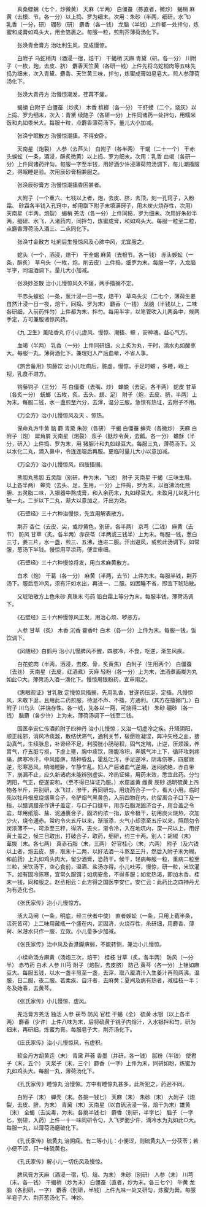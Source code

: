 <!-- { "loadSidebar": true } -->
　　真桑螵蛸（七个，炒微黄） 天麻（半两） 白僵蚕（拣直者，微炒） 蝎梢 麻黄（去根、节。各一分）以上捣、罗为细末。次用：朱砂（半两，细研，水飞） 乳香（一分，研） 硼砂（研） 麝香（各一钱） 龙脑（半钱）上件都一处拌匀，炼蜜和成膏如鸡头大，用金箔裹之。每服一粒，煎荆芥薄荷汤化下。

　　张涣青金膏方 治吐利生风，变成慢惊。

　　白附子 乌蛇梢肉（酒浸一宿，焙干） 干蝎梢 天麻 青黛（研。各一分） 川附子（一枚，炮，去皮、脐） 麝香天竺黄（各研一钱）上件先将乌蛇梢肉等五味先捣为细末，次入青黛、麝香、天竺黄三味，拌匀，炼蜜成膏如皂皂大。煎人参薄荷汤化下。

　　张涣大青丹方 治慢惊潮发，荏苒不瘥。

　　蝎蛸 白附子 白僵蚕（炒炙） 木香 槟榔（各一分） 干虾蟆（二个，烧灰）以上捣、罗为细末，次入：青黛 续随子（各研一分）上件同诸药一处拌匀，用糯米饭和丸如黍米大。每服十粒，点麝香薄荷汤下。量儿大小加减。

　　张涣宁眠散方 治慢惊潮搐，不得安卧。

　　天南星（炮裂） 人参（去芦头） 白附子（各半两） 干蝎（二十一个） 干赤头蜈蚣（一条，酒浸，酥炙微黄）以上捣、罗为细末。次用：乳香 血竭（各研一分）上件同诸药拌匀。每服一字至半钱，用好酒少许浸薄荷煎汤调下，每儿潮搐服之，得眠睡是验。次用辰砂膏相兼服之。

　　张涣辰砂膏方 治慢惊潮搐昏困甚者。

　　大附子（一个重六、七钱以上者，炮，去皮、脐，去顶，刻一孔窍子，入粉霜、 砂霜各半钱入孔窍中，却用取下附子末填满窍子，用木炭火烧存性，次用） 天南星（半两，炮裂） 蝎梢 羌活（各一分）上件同捣，罗为细末。次用好朱砂半两，细研、水飞，入诸药内，同拌匀，炼蜜成膏，和如鸡头大。每服一粒至二粒，点麝香薄荷汤入酒三、二点同化下。

　　张涣寸金散方 吐痢后生慢惊风及心肺中风，尤宜服之。

　　蛇头（一个，酒浸，焙干） 干全蝎 麻黄（去根节。各一钱） 赤头蜈蚣（一条，酥炙） 草乌头（一枚，炮，削去皮）上件捣，细罗为末。每服一字，入龙脑半字，同温酒调下。量儿大小加减。

　　张涣妙圣散 治小儿慢惊风久不瘥，两手搐搦不定。

　　干赤头蜈蚣（一条，葱汁浸一日一夜，焙干） 草乌头尖（二七个，薄荷生姜自然汁浸一日一夜，焙干，同捣、罗为末） 麝香（一钱） 龙脑（半钱以上，二味各研细，入前药拌匀）上件都为末，拌匀。每用半字，以笔管吹入儿两鼻中，候两手定，方可兼服诸惊风药。

　　《九 卫生》薰陆香丸 疗小儿虚风、慢惊、潮搐、螈 ，安神魂，益心气方。

　　血竭（半两） 乳香（一分）上件同研细，火上炙为丸，干时，滴水丸如酸枣大。每服一丸，薄荷酒化下。兼理妇人产后血晕，不省人事。

　　《旅舍备用》钩藤饮 治小儿吐痢后，脏虚，慢惊，手足时螈 ，多睡，眼上视，乳食不进方。

　　钩藤钩子（三分） 芎 白僵蚕（去嘴、炒） 蝉蜕（去足。各半两） 蛇皮 甘草（各炙一分） 蜣螂（五枚，炙，去头、翅、足） 附子（炮，去皮、脐，半两）上为末。每服二钱，水一盏煎至六分，去滓，温分三服。急惊有热证，去附子不用。

　　《万全方》治小儿慢惊风及天 、惊热。

　　保命丸方牛黄 脑 麝 青黛 朱砂（各研） 干蝎 白僵蚕 蝉壳（各微炒） 天麻 白附子（炮） 犀角屑 天南星（炮裂） 浆子（麸炒令黄，去瓤。各一分） 蟾酥（半分，研入）上件捣、罗为末，用 猪胆汁和丸如绿豆大。每服三丸，薄荷汤下。又以水化二丸，滴入鼻中，令连连嚏后再服。更临时量儿大小以意加减。

　　《万全方》治小儿慢惊风，四肢搐搦。

　　熊胆丸熊胆 五灵脂（别研，杵为末，飞过） 附子 天南星 干蝎（三味生用。以上各半两） 蝉壳（去头、足，生用，一分）上件捣，罗为末，以百沸汤化熊胆、五灵脂二味，入银器中熬成膏，和入余药末，丸如绿豆大。未盈月儿以乳汁化破一丸，二岁以下二丸，渐大以意加之，汗出为效。

　　《石壁经》三十六种治慢惊，先宜用解表散方。

　　荆芥 杏仁（去皮、尖，或炒黄色，别研。各半两） 京芎（二钱） 麻黄（去节） 防风 甘草（炙。各半两）赤茯苓（半两或三钱半）上为末。每服一钱，葱白三寸，姜三片，水一盏，煎三、五沸，连进二服。汗出避风，或煎此汤调下。如常服，葱汤下半钱。慢惊用平凉药，便宜审细。

　　《石壁经》三十六种慢惊将发，用白术麻黄散方。

　　白术（炮） 干葛（各一分） 麻黄（半两，去节）上件为末。每服半钱，荆芥汤下。服后忌冲风，须有汗如水出，再进一、二服。如困睡不省，即宜下琥珀散。

　　又琥珀散方上色朱砂 真珠末 芍药 铅白霜上等分为末。每服半钱，薄荷汤调下。

　　《石壁经》三十六种慢惊风正发，用治心烦、哕恶方。

　　人参 甘草（炙） 木香 沉香 藿香叶 白术（各一分）上件为末。每服一钱，饭饮调下。

　　《凤随经》白鹤丹 治小儿慢脾风不醒，四肢冷，不食，呕逆，渐生风疾。

　　白花蛇肉（半两，酒浸，去皮、骨，炙黄焦） 白附子（生用两个） 白僵蚕（去丝） 天南星（去皮，红酒煮）天麻 轻粉（各一分）上为末，法酒煮面糊为丸如此○大。薄荷汤入酒一滴化下。慢惊用银粉药，宜审用之。

　　《惠眼观证》甘乳散 定慢惊风搐搦，先用乳香，甘遂药压涎，定搐。凡慢惊风，未敢下涎，且用此二药煎服，待涎不声、不搐，方通利。（其方在搐搦门。）白附子 川乌头（并烧存性。各一钱，先各以一两，可烧得二钱） 朱砂 硼砂（各一钱） 脑麝（各少许）上为末。薄荷汤调下一钱至二钱。

　　国医李安仁传酒煎附子四神丹 治小儿慢惊；又治一切虚冷之疾。升降阴阳，顺正祛邪，消风冷痰涎，散结伏滞气，通利关节，破瘀败凝涩，奔冲矢经之血，接助真气，生续脉息，补肾经不足，利膀胱小肠秘积，固气定喘，止逆，压烦躁，养胃气，疗五脏亏损，下虚上壅，胸中痰饮，脐腹冷积，奔豚气冲上下，循环攻刺疼痛，脾寒冷汗，中风痿痹，精神昏乱，霍乱吐泻，手足逆冷，阴毒伤寒，四肢厥逆，形寒恶风，响暗睡卧，乍静乍乱。妇人产后诸血气逆潮，迷闷欲绝，赤白带下，崩漏不止，应久新诸病未能辨别虚实、冷热证候，用药未效，悉宜此药。分匀阴阳，气正，便遂安和。（至不得已详证乃服。）水窟雄黄 雌黄 辰砂 透明硫黄上四物各半斤，并别研，水飞过，渗干，再同研匀。用烧药合子一个，看大小用。临时先以牡丹根皮烧烟熏合子，令酽烟气黑黄色，入前四物在内，约留离合子口下及一指，以醋调腊茶作饼子盖定，与口子口缝平，用赤石脂泥固济合子，用合盖之令岩，却用纸筋、盐、泥通裹合子，固济约浓一指，放令极干，初用炭火烧热，次加少火，烧令通赤。常约令火五斤以来，渐渐添，火气小却添至五斤以来，照顾勿令炭浓薄不一，可添至三秤，得济，去火，渐令冷，入在地坑内，深一尺以上，用好黄土盖之，候三日取出，打破合子，取药，细研，约三十两。别人：胡椒（末） 萆拨（末。各七两） 真赤石脂（末，三两） 好官桂心（末，六两） 附子（及六钱以上者，炮去皮、脐，取末十二两，以好法酒一斗熬至三升，然后入附子末为糊，和前药）上丸如鸡头肉大，留少酒膏，恐药干。候干，轻病每服一粒，重病二粒至三粒，米饮汤下，空心食前，温酒、盐汤亦得。小儿吐泻，慢惊，研一粒，米饮灌下。如有固冷陈寒，宜常久服饵；如病安愈，不得多服；如觉热渴，即加木香、桂末一钱，同和服之。赵丞相云：此方得之国医李安仁。安仁云：此药比之四神丹尤为有造化也。

　　《张氏家传》治小儿慢惊方。

　　活大马闸（一条，明底，经三伏者中使） 直者蜈蚣（一条，只用上截半条，活死皆可）上二味用藏瓶一个盛在内，泥固济，火烧存性，杀研细，用麝香、薄荷、米泔水只作一服，立效。小儿量多少加减。

　　《张氏家传》治中风及香港脚痹弱，不能转侧，兼治小儿慢惊。

　　小续命汤方麻黄（汤炮三次，焙干） 桂枝 甘草（炙。各半两） 防风（一分半） 赤芍药 白术 人参 川芎 附子（炮裂，去皮脐） 防己 黄芩（各一分）上锉如麻豆大。每服五钱，以水一盏半煎至一盏，去滓，取八厘清汁入生姜汁再煎两沸。温服，日二服，夜二服。若柔疾、自汗者，去麻黄；夏间及病有热者，减桂枝一半；冬及始春，去黄芩。

　　《张氏家传》小儿慢惊、虚风。

　　羌活膏方羌活 独活 人参 茯苓 防风 官桂 干蝎（全） 硫黄 水银（以上各半两） 麝香（少许）上件八味为末，后将硫黄于铫子内熔汁，入水银拌和匀，研为细末，再研细，炼蜜为膏。每服皂子大，荆芥汤化下。

　　《庄氏家传》治小儿慢惊风，有虚积。

　　软金丹方胡黄连（末） 青黛 芦荟 香墨（并研。各一钱） 腻粉（半钱） 使君子（末，五个） 天浆子（末，三个）麝香（一字）上件为末，同研如粉，炼蜜为丸如鸡头大。每服一丸，薄荷汤化下。

　　《孔氏家传》睡惊丸 治慢惊。方中有睡惊丸甚多，此所犯之，药迥不同。

　　白附子（末） 蝉壳（末。各挑一钱匕） 天麻（末） 朱砂（末） 大附子（炮裂，去皮、脐，为末） 青黛（末）天南星（以白矾汤浸一宿，焙干为末）雄黄（末） 全蝎（去尖毒，为末。各挑半钱七） 麝香（别研，半字匕） 脑子（一字匕，别研，入药）上件一十一味同研令匀，入飞罗面少许，滴冷水为丸如此○大。每服一丸，以薄荷汤磨破化下。

　　《孔氏家传》硫黄丸 治阴痫。有二等小儿：小便涩，则硫黄丸入一分茯苓；若小便不涩，只一味硫黄也。

　　《孔氏家传》解小儿一切伤风及慢惊。

　　脾风膏方天麻（酒浸一宿，切、焙、为末） 朱砂（别研） 人参（末） 川芎（末。各一钱） 干蝎梢（炒为末） 白僵蚕（直者，炒为末。各三七个） 牛黄 龙脑（各别研，一字） 麝香（别研，半钱）上件九味一处又研匀，炼蜜为膏。每服半皂子大，荆芥葱汤化下。神妙。

